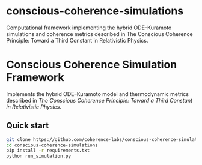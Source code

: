 # conscious-coherence-simulations
Computational framework implementing the hybrid ODE–Kuramoto simulations and coherence metrics described in The Conscious Coherence Principle: Toward a Third Constant in Relativistic Physics. 

# Conscious Coherence Simulation Framework

Implements the hybrid ODE–Kuramoto model and thermodynamic metrics 
described in *The Conscious Coherence Principle: Toward a Third Constant in Relativistic Physics*.

## Quick start
```bash
git clone https://github.com/coherence-labs/conscious-coherence-simulations.git
cd conscious-coherence-simulations
pip install -r requirements.txt
python run_simulation.py

